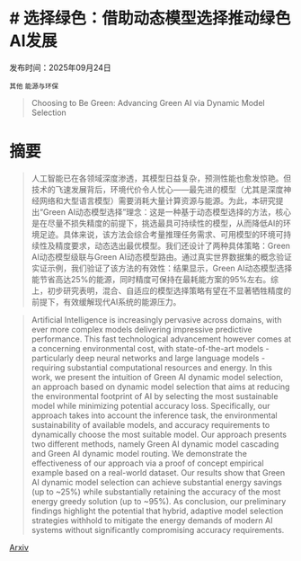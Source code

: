 # # 选择绿色：借助动态模型选择推动绿色AI发展

发布时间：2025年09月24日

`其他` `能源与环保`

> Choosing to Be Green: Advancing Green AI via Dynamic Model Selection

# 摘要

> 人工智能已在各领域深度渗透，其模型日益复杂，预测性能也愈发惊艳。但技术的飞速发展背后，环境代价令人忧心——最先进的模型（尤其是深度神经网络和大型语言模型）需要消耗大量计算资源与能源。为此，本研究提出“Green AI动态模型选择”理念：这是一种基于动态模型选择的方法，核心是在尽量不损失精度的前提下，挑选最具可持续性的模型，从而降低AI的环境足迹。具体来说，该方法会综合考量推理任务需求、可用模型的环境可持续性及精度要求，动态选出最优模型。我们还设计了两种具体策略：Green AI动态模型级联与Green AI动态模型路由。通过真实世界数据集的概念验证实证示例，我们验证了该方法的有效性：结果显示，Green AI动态模型选择能节省高达25%的能源，同时精度可保持在最耗能方案的95%左右。综上，初步研究表明，混合、自适应的模型选择策略有望在不显著牺牲精度的前提下，有效缓解现代AI系统的能源压力。

> Artificial Intelligence is increasingly pervasive across domains, with ever more complex models delivering impressive predictive performance. This fast technological advancement however comes at a concerning environmental cost, with state-of-the-art models - particularly deep neural networks and large language models - requiring substantial computational resources and energy. In this work, we present the intuition of Green AI dynamic model selection, an approach based on dynamic model selection that aims at reducing the environmental footprint of AI by selecting the most sustainable model while minimizing potential accuracy loss. Specifically, our approach takes into account the inference task, the environmental sustainability of available models, and accuracy requirements to dynamically choose the most suitable model. Our approach presents two different methods, namely Green AI dynamic model cascading and Green AI dynamic model routing. We demonstrate the effectiveness of our approach via a proof of concept empirical example based on a real-world dataset. Our results show that Green AI dynamic model selection can achieve substantial energy savings (up to ~25%) while substantially retaining the accuracy of the most energy greedy solution (up to ~95%). As conclusion, our preliminary findings highlight the potential that hybrid, adaptive model selection strategies withhold to mitigate the energy demands of modern AI systems without significantly compromising accuracy requirements.

[Arxiv](https://arxiv.org/abs/2509.19996)
